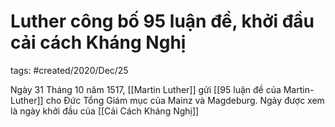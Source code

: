 # Luther công bố 95 luận đề, khởi đầu cải cách Kháng Nghị

tags: #created/2020/Dec/25

Ngày 31 Tháng 10 năm 1517, [[Martin Luther]] gửi [[95 luận đề của Martin-Luther]] cho Đức Tổng Giám mục của Mainz và Magdeburg. Ngày được xem là ngày khởi đầu của [[Cải Cách Kháng Nghị]]